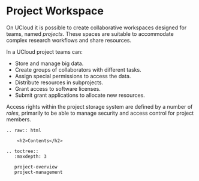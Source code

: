 # Project Workspace

On UCloud it is possible to create collaborative workspaces designed for teams, named *projects*.
These spaces are suitable to accommodate complex research workflows and share resources.

In a UCloud project teams can:

- Store and manage big data.
- Create groups of collaborators with different tasks.
- Assign special permissions to access the data.
- Distribute resources in subprojects.
- Grant access to software licenses.
- Submit grant applications to allocate new resources.

Access rights within the project storage system are defined by a number of *roles*, primarily to be able to manage security and access control for project members.

```{eval-rst}
.. raw:: html

    <h2>Contents</h2>

.. toctree::
   :maxdepth: 3

   project-overview
   project-management
```
